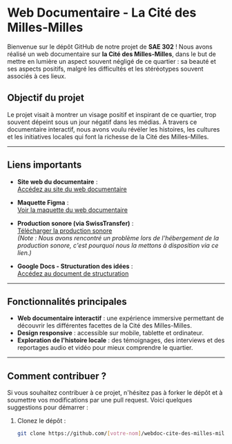 # Web Documentaire - La Cité des Milles-Milles

Bienvenue sur le dépôt GitHub de notre projet de **SAE 302** ! Nous avons réalisé un web documentaire sur **la Cité des Milles-Milles**, dans le but de mettre en lumière un aspect souvent négligé de ce quartier : sa beauté et ses aspects positifs, malgré les difficultés et les stéréotypes souvent associés à ces lieux.

## Objectif du projet

Le projet visait à montrer un visage positif et inspirant de ce quartier, trop souvent dépeint sous un jour négatif dans les médias. À travers ce documentaire interactif, nous avons voulu révéler les histoires, les cultures et les initiatives locales qui font la richesse de la Cité des Milles-Milles.

---

## Liens importants

- **Site web du documentaire** :  
  [Accédez au site du web documentaire](https://lesmillesmilles.vercel.app/index.html)
  
- **Maquette Figma** :  
  [Voir la maquette du web documentaire](https://www.figma.com/design/MhCHC5fll2bjdtWqkYKHni/MAQUETTE-WEBDOC-302-LA-CITE-DES-MILLES-MILLES?node-id=0-1&t=LOjBH7LqALnqgA4r-1)
  
- **Production sonore (via SwissTransfer)** :  
  [Télécharger la production sonore](https://www.swisstransfer.com/d/83239159-0162-4e88-8110-5ee868d32fdf)  
  *(Note : Nous avons rencontré un problème lors de l'hébergement de la production sonore, c'est pourquoi nous la mettons à disposition via ce lien.)*

- **Google Docs - Structuration des idées** :  
  [Accédez au document de structuration](https://docs.google.com/document/d/1c7XiSjhx-Q7xbQuY9dCf9wpeI48ruHoS-217ciLG12M/edit?usp=sharing)

---

## Fonctionnalités principales

- **Web documentaire interactif** : une expérience immersive permettant de découvrir les différentes facettes de la Cité des Milles-Milles.
- **Design responsive** : accessible sur mobile, tablette et ordinateur.
- **Exploration de l'histoire locale** : des témoignages, des interviews et des reportages audio et vidéo pour mieux comprendre le quartier.

---

## Comment contribuer ?

Si vous souhaitez contribuer à ce projet, n'hésitez pas à forker le dépôt et à soumettre vos modifications par une pull request. Voici quelques suggestions pour démarrer :

1. Clonez le dépôt :  
   ```bash
   git clone https://github.com/[votre-nom]/webdoc-cite-des-milles-milles.git
